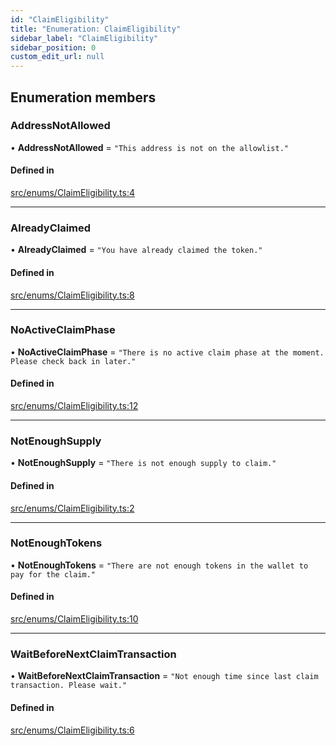 ```yaml
---
id: "ClaimEligibility"
title: "Enumeration: ClaimEligibility"
sidebar_label: "ClaimEligibility"
sidebar_position: 0
custom_edit_url: null
---
```


## Enumeration members

### AddressNotAllowed

• **AddressNotAllowed** = `"This address is not on the allowlist."`

#### Defined in

[src/enums/ClaimEligibility.ts:4](https://github.com/PrasoonPratham/nftlabs-sdk-ts/blob/3077f6d/src/enums/ClaimEligibility.ts#L4)

---

### AlreadyClaimed

• **AlreadyClaimed** = `"You have already claimed the token."`

#### Defined in

[src/enums/ClaimEligibility.ts:8](https://github.com/PrasoonPratham/nftlabs-sdk-ts/blob/3077f6d/src/enums/ClaimEligibility.ts#L8)

---

### NoActiveClaimPhase

• **NoActiveClaimPhase** = `"There is no active claim phase at the moment. Please check back in later."`

#### Defined in

[src/enums/ClaimEligibility.ts:12](https://github.com/PrasoonPratham/nftlabs-sdk-ts/blob/3077f6d/src/enums/ClaimEligibility.ts#L12)

---

### NotEnoughSupply

• **NotEnoughSupply** = `"There is not enough supply to claim."`

#### Defined in

[src/enums/ClaimEligibility.ts:2](https://github.com/PrasoonPratham/nftlabs-sdk-ts/blob/3077f6d/src/enums/ClaimEligibility.ts#L2)

---

### NotEnoughTokens

• **NotEnoughTokens** = `"There are not enough tokens in the wallet to pay for the claim."`

#### Defined in

[src/enums/ClaimEligibility.ts:10](https://github.com/PrasoonPratham/nftlabs-sdk-ts/blob/3077f6d/src/enums/ClaimEligibility.ts#L10)

---

### WaitBeforeNextClaimTransaction

• **WaitBeforeNextClaimTransaction** = `"Not enough time since last claim transaction. Please wait."`

#### Defined in

[src/enums/ClaimEligibility.ts:6](https://github.com/PrasoonPratham/nftlabs-sdk-ts/blob/3077f6d/src/enums/ClaimEligibility.ts#L6)
